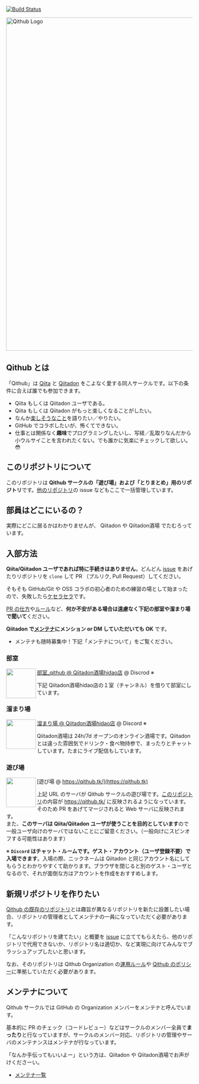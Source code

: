 [![Build Status](https://travis-ci.org/Qithub-BOT/Qithub-ORG.svg?branch=master)](https://travis-ci.org/Qithub-BOT/Qithub-ORG)

<img title="Qithub LOGO" alt="Qithub Logo" src="https://github.com/Qithub-BOT/Qithub-ORG/raw/master/images/Banner_Qithub/Qithub-BOT-900x300.jpg" width="900">

## Qithub とは

「Qithub」は [Qiita](https://qiita.com/) と [Qiitadon](https://qiitadon.com/) をこよなく愛する同人サークルです。以下の条件に合えば誰でも参加できます。

- Qiita もしくは Qiitadon ユーザである。
- Qiita もしくは Qiitadon がもっと楽しくなることがしたい。
- なんか[楽しそうなこと](https://github.com/Qithub-BOT/Qithub-ORG/issues/14)を語りたい／やりたい。
- GitHub でコラボしたいが、怖くてできない。
- 仕事とは関係なく**趣味**でプログラミングしたいし、写経／乱取りなんだから小ウルサイことを言われたくない。でも誰かに気楽にチェックして欲しい。😳

## このリポジトリについて

このリポジトリは **Qithub サークルの「遊び場」および「とりまとめ」用のリポジトリ**です。[他のリポジトリ](https://github.com/Qithub-BOT)の issue などもここで一括管理しています。

## 部員はどこにいるの？

実際にどこに居るかはわかりませんが、 Qiitadon や Qiitadon酒場 でたむろっています。

## 入部方法

**Qiita/Qiitadon ユーザであれば特に手続きはありません**。どんどん [issue](https://github.com/Qithub-BOT/Qithub-ORG/issues) をあげたりリポジトリを `clone` して PR （プルリク, Pull Request）してください。

そもそも GitHub/Git や OSS コラボの初心者のための練習の場として始まったので、失敗したら[ケセラセラ](https://ja.wiktionary.org/wiki/qu%C3%A9_ser%C3%A1,_ser%C3%A1)です。

[PR の仕方](https://github.com/Qithub-BOT/Qithub-ORG/wiki/%E3%83%96%E3%83%A9%E3%83%B3%E3%83%81%E3%80%81PR%E3%80%81%E3%83%9E%E3%83%BC%E3%82%B8%E3%81%AE%E3%83%AB%E3%83%BC%E3%83%AB)や[ルール](https://github.com/Qithub-BOT/Qithub-ORG/wiki/Qithub-ORG-%E3%83%AB%E3%83%BC%E3%83%AB)など、**何か不安がある場合は遠慮なく下記の部室や溜まり場で聞いて**ください。

**Qiitadon で[メンテナ](https://github.com/orgs/Qithub-BOT/people)にメンション or DM していただいても OK** です。

- メンテナも随時募集中！下記「メンテナについて」をご覧ください。

### 部室

<img src="https://github.com/Qithub-BOT/Qithub-ORG/blob/master/images/Icon_Qithub/Qithub_500x500.png" width=80 align=left>  [部室_qithub @ Qiitadon酒場hidao店](https://discordapp.com/invite/kRVsy4A) @ Discrod ※

下記 Qiitadon酒場hidao店の１室（チャンネル）を借りて部室にしています。

### 溜まり場

<img src="https://raw.githubusercontent.com/Qithub-BOT/Qithub-ORG/master/images/Icon_QiitadonBar/QiitadonBar-v2_512x512.png" width=80 align=left> [溜まり場 @ Qiitadon酒場hidao店](https://discord.gg/JevmsM7) @ Discord ※

Qiitadon酒場は 24h/7d オープンのオンライン酒場です。Qiitadon とは違った雰囲気でドリンク・食べ物持参で、まったりとチャットしています。たまにライブ配信もしています。

### 遊び場

<img src="https://raw.githubusercontent.com/Qithub-BOT/Qithub-ORG/master/images/Icon_Qiitime/Qiitime_512x512.png" width=80 align=left> [遊び場 @ https://qithub.tk/](https://qithub.tk)

上記 URL のサーバが Qithub サークルの遊び場です。[このリポジトリ](https://github.com/Qithub-BOT/Qithub-ORG)の内容が https://qithub.tk/ に反映されるようになっています。そのため PR をあげてマージされると Web サーバに反映されます。<br>また、**このサーバは Qiita/Qiitadon ユーザが使うことを目的としています**ので一般ユーザ向けのサーバではないことにご留意ください。（一般向けにスピンオフする可能性はあります）

※ **`Discord` はチャット・ルームです。ゲスト・アカウント（ユーザ登録不要）で入場できます**。入場の際、ニックネームは Qiitadon と同じアカウント名にしてもらうとわかりやすくて助かります。ブラウザを閉じると別のゲスト・ユーザとなるので、それが面倒な方はアカウントを作成をおすすめします。

## 新規リポジトリを作りたい

[Qithub の既存のリポジトリ](https://github.com/Qithub-BOT)とは趣旨が異なるリポジトリを新たに設置したい場合、リポジトリの管理者としてメンテナの一員になっていただく必要があります。

「こんなリポジトリを建てたい」と概要を [issue](https://github.com/Qithub-BOT/Qithub-ORG/issues) に立ててもらえたら、他のリポジトリで代用できないか、リポジトリ名は適切か、など実現に向けてみんなでブラッシュアップしたいと思います。

なお、そのリポジトリは Qithub Organization の[運用ルール](https://github.com/Qithub-BOT/Qithub-ORG/wiki/Qithub-ORG-%E3%83%AB%E3%83%BC%E3%83%AB)や [Qithub のポリシー](https://github.com/Qithub-BOT/Qithub-ORG/wiki/%E3%83%9D%E3%83%AA%E3%82%B7%E3%83%BC%E3%80%81%E3%82%B3%E3%83%B3%E3%82%BB%E3%83%97%E3%83%88)に準拠していただく必要があります。

## メンテナについて

Qithub サークルでは GitHub の Organization メンバーをメンテナと呼んでいます。

基本的に PR のチェック（コードレビュー）などはサークルのメンバー全員で**まったり**と行なっていますが、サークルのメンバー対応、リポジトリの管理やサーバのメンテナンスはメンテナが行なっています。

「なんか手伝ってもいいよー」という方は、Qiitadon や Qiitadon酒場でお声がけくださーい。

- [メンテナ一覧](https://github.com/orgs/Qithub-BOT/people)

